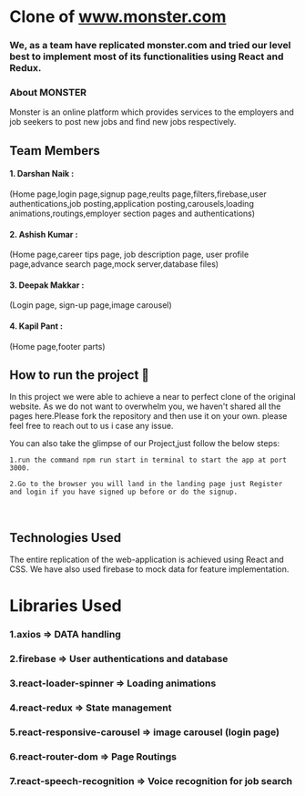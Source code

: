 # Clone of www.monster.com
### We, as a team have replicated monster.com and tried our level best to implement most of its functionalities using React and Redux.
### About MONSTER
 Monster is an online platform which provides services to the employers and job seekers to post new jobs and find new jobs respectively.
## Team Members
#### 1. Darshan Naik :
(Home page,login page,signup page,reults page,filters,firebase,user authentications,job posting,application posting,carousels,loading animations,routings,employer section pages and authentications)
#### 2. Ashish Kumar : 
(Home page,career tips page, job description page, user profile page,advance search page,mock server,database files)
#### 3. Deepak Makkar :
(Login page, sign-up page,image carousel)
#### 4. Kapil Pant : 
(Home page,footer parts)

## How to run the project 📑

In this project we were able to achieve a near to perfect clone of the original website. As we do not want to overwhelm you, we haven't shared all the pages here.Please fork the repository and then use it on your own. please feel free to reach out to us i case any issue.

You can also take the glimpse of our Project,just follow the below steps:

    1.run the command npm run start in terminal to start the app at port 3000.

    2.Go to the browser you will land in the landing page just Register and login if you have signed up before or do the signup.

<br>


## Technologies Used
The entire replication of the web-application is achieved using React and CSS. We have also used firebase to mock data for feature implementation.
# Libraries Used
### 1.axios => DATA handling
### 2.firebase => User authentications and database
### 3.react-loader-spinner => Loading animations
### 4.react-redux => State management
### 5.react-responsive-carousel => image carousel (login page)
### 6.react-router-dom => Page Routings
### 7.react-speech-recognition => Voice recognition for job search



